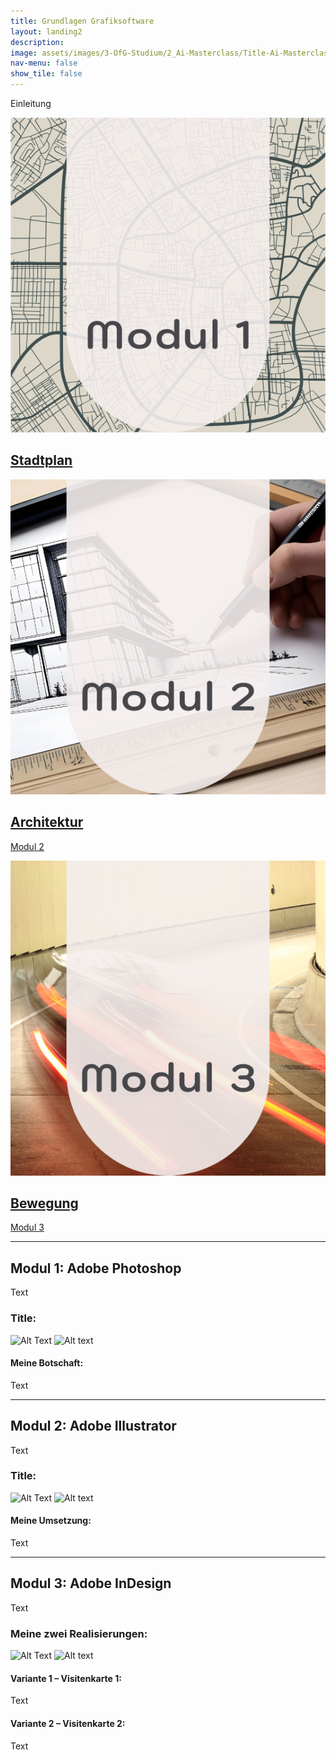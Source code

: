 ```yaml
---
title: Grundlagen Grafiksoftware
layout: landing2
description: 
image: assets/images/3-OfG-Studium/2_Ai-Masterclass/Title-Ai-Masterclass.jpg
nav-menu: false
show_tile: false
---
```


<!-- One -->
<section id="Einleitung Grundlagen Garfiksoftware">
  <p>Einleitung</p>
</section>

<!-- Two -->
<section class="bricks">
	<article class="style1">
		<span class="image">
			<img src="assets/images/3-OfG-Studium/2_Ai-Masterclass/Ai-Masterclass_Modul-01.png" alt="">
		</span>
		<a href="#modul-1">
			<h2>Stadtplan</h2>
		</a>
	</article>
	<article class="style2">
		<span class="image">
			<img src="assets/images/3-OfG-Studium/2_Ai-Masterclass/Ai-Masterclass_Modul-02.png" alt="">
		</span>
		<a href="#modul-2">
			<h2>Architektur</h2>
			<div class="content">
				<p>Modul 2</p>
			</div>
		</a>
	</article>
	<article class="style3">
		<span class="image">
			<img src="assets/images/3-OfG-Studium/2_Ai-Masterclass/Ai-Masterclass_Modul-03.png" alt="">
		</span>
		<a href="#modul-3">
			<h2>Bewegung</h2>
			<div class="content">
				<p>Modul 3</p>
			</div>
		</a>
	</article>
</section>
<hr />

<!-- Three -->
<section id="modul-1">
  <h2>Modul 1: Adobe Photoshop</h2>
  <p>Text</p>
  <h3 style="text-align: left;">Title:</h3>
  <image-compare class="image" data-position="center center">
      <img slot="image-1" alt="Alt Text" src="{% link assets/images/3-OfG-Studium/1_Grundlagen-Grafiksoftware/Grundlagen-Grafiksoftware_Modul-01_Bildmontage-OzeanMuell.png %}"/>
      <img slot="image-2" alt="Alt text" src="{% link assets/images/3-OfG-Studium/1_Grundlagen-Grafiksoftware/Grundlagen-Grafiksoftware_Modul-01_Bildmontage-OzeanMuell-Mockup.png %}"/>
  </image-compare>
  <h4>Meine Botschaft:</h4>
  <p>Text</p>
</section>

<hr />

<!-- Four -->
<section id="modul-2">
  <h2>Modul 2: Adobe Illustrator</h2>
  <p>Text</p>
  <h3 style="text-align: left;">Title:</h3>
  <image-compare class="image" data-position="center center">
      <img slot="image-1" alt="Alt Text" src="{% link assets/images/3-OfG-Studium/1_Grundlagen-Grafiksoftware/Grundlagen-Grafiksoftware_Modul-02_Vektor-Biene.png %}"/>
      <img slot="image-2" alt="Alt text" src="{% link assets/images/3-OfG-Studium/1_Grundlagen-Grafiksoftware/Grundlagen-Grafiksoftware_Modul-02_Vektor-Biene.png %}"/>
  </image-compare>
  <h4>Meine Umsetzung:</h4>
  <p>Text</p>
</section>

<hr />

<!-- Five -->
<section id="modul-3">
  <h2>Modul 3: Adobe InDesign</h2>
  <p>Text</p>
  <h3 style="text-align: left;">Meine zwei Realisierungen:</h3>
  <image-compare class="image" data-position="center center">
      <img slot="image-1" alt="Alt Text" src="{% link assets/images/3-OfG-Studium/1_Grundlagen-Grafiksoftware/Grundlagen-Grafiksoftware_Modul-03_Visitenkarte-Version1.png %}"/>
      <img slot="image-2" alt="Alt text" src="{% link assets/images/3-OfG-Studium/1_Grundlagen-Grafiksoftware/Grundlagen-Grafiksoftware_Modul-03_Visitenkarte-Version2.png %}"/>
  </image-compare>
  <div class="row">
    <div class="6u 12u$(medium)">
      <h4>Variante 1 – Visitenkarte 1:</h4>
      <p>Text</p>
    </div>
    <div class="6u 12u$(medium)">
      <h4>Variante 2 – Visitenkarte 2:</h4>
      <p>Text</p>
    </div>
  </div>
</section>

